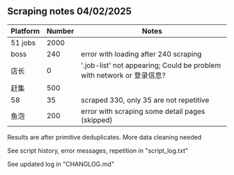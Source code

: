 ## Scraping notes 04/02/2025

| Platform | Number | Notes                                                                 |
| -------- | ------ | --------------------------------------------------------------------- |
| 51 jobs  | 2000   |                                                                       |
| boss     | 240    | error with loading after 240 scraping                                 |
| 店长     | 0      | '.job-list' not appearing; Could be problem with network or 登录信息? |
| 赶集     | 500    |                                                                       |
| 58       | 35     | scraped 330, only 35 are not repetitive                               |
| 鱼泡       | 200     | error with scraping some detail pages (skipped)                     |


Results are after primitive deduplicates. More data cleaning needed

See script history, error messages, repetition in "script_log.txt"

See updated log in "CHANGLOG.md"
